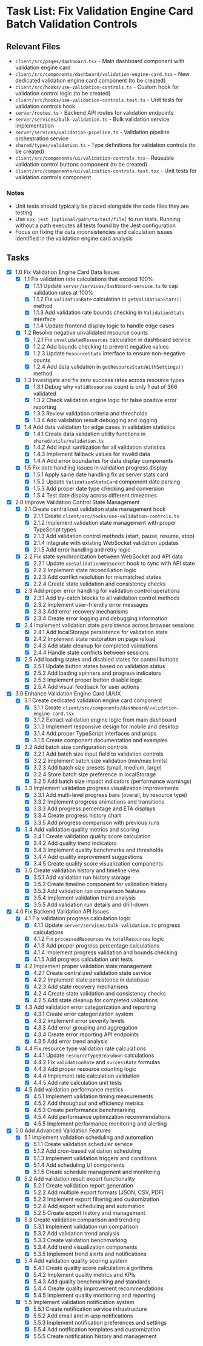 # Task List: Fix Validation Engine Card Batch Validation Controls

## Relevant Files

- `client/src/pages/dashboard.tsx` - Main dashboard component with validation engine card
- `client/src/components/dashboard/validation-engine-card.tsx` - New dedicated validation engine card component (to be created)
- `client/src/hooks/use-validation-controls.ts` - Custom hook for validation control logic (to be created)
- `client/src/hooks/use-validation-controls.test.ts` - Unit tests for validation controls hook
- `server/routes.ts` - Backend API routes for validation endpoints
- `server/services/bulk-validation.ts` - Bulk validation service implementation
- `server/services/validation-pipeline.ts` - Validation pipeline orchestration service
- `shared/types/validation.ts` - Type definitions for validation controls (to be created)
- `client/src/components/ui/validation-controls.tsx` - Reusable validation control buttons component (to be created)
- `client/src/components/ui/validation-controls.test.tsx` - Unit tests for validation controls component

### Notes

- Unit tests should typically be placed alongside the code files they are testing
- Use `npx jest [optional/path/to/test/file]` to run tests. Running without a path executes all tests found by the Jest configuration
- Focus on fixing the data inconsistencies and calculation issues identified in the validation engine card analysis

## Tasks

- [x] 1.0 Fix Validation Engine Card Data Issues
  - [x] 1.1 Fix validation rate calculations that exceed 100%
    - [x] 1.1.1 Update `server/services/dashboard-service.ts` to cap validation rates at 100%
    - [x] 1.1.2 Fix `validationRate` calculation in `getValidationStats()` method
    - [x] 1.1.3 Add validation rate bounds checking in `ValidationStats` interface
    - [x] 1.1.4 Update frontend display logic to handle edge cases
  - [x] 1.2 Resolve negative unvalidated resource counts
    - [x] 1.2.1 Fix `unvalidatedResources` calculation in dashboard service
    - [x] 1.2.2 Add bounds checking to prevent negative values
    - [x] 1.2.3 Update `ResourceStats` interface to ensure non-negative counts
    - [x] 1.2.4 Add data validation in `getResourceStatsWithSettings()` method
  - [x] 1.3 Investigate and fix zero success rates across resource types
    - [x] 1.3.1 Debug why `validResources` count is only 1 out of 366 validated
    - [x] 1.3.2 Check validation engine logic for false positive error reporting
    - [x] 1.3.3 Review validation criteria and thresholds
    - [x] 1.3.4 Add validation result debugging and logging
  - [x] 1.4 Add data validation for edge cases in validation statistics
    - [x] 1.4.1 Create data validation utility functions in `shared/utils/validation.ts`
    - [x] 1.4.2 Add input sanitization for all validation statistics
    - [x] 1.4.3 Implement fallback values for invalid data
    - [x] 1.4.4 Add error boundaries for data display components
  - [x] 1.5 Fix date handling issues in validation progress display
    - [x] 1.5.1 Apply same date handling fix as server stats card
    - [x] 1.5.2 Update `ValidationStatsCard` component date parsing
    - [x] 1.5.3 Add proper date type checking and conversion
    - [x] 1.5.4 Test date display across different timezones

- [x] 2.0 Improve Validation Control State Management
  - [x] 2.1 Create centralized validation state management hook
    - [x] 2.1.1 Create `client/src/hooks/use-validation-controls.ts`
    - [x] 2.1.2 Implement validation state management with proper TypeScript types
    - [x] 2.1.3 Add validation control methods (start, pause, resume, stop)
    - [x] 2.1.4 Integrate with existing WebSocket validation updates
    - [x] 2.1.5 Add error handling and retry logic
  - [x] 2.2 Fix state synchronization between WebSocket and API data
    - [x] 2.2.1 Update `useValidationWebSocket` hook to sync with API state
    - [x] 2.2.2 Implement state reconciliation logic
    - [x] 2.2.3 Add conflict resolution for mismatched states
    - [x] 2.2.4 Create state validation and consistency checks
  - [x] 2.3 Add proper error handling for validation control operations
    - [x] 2.3.1 Add try-catch blocks to all validation control methods
    - [x] 2.3.2 Implement user-friendly error messages
    - [x] 2.3.3 Add error recovery mechanisms
    - [x] 2.3.4 Create error logging and debugging information
  - [x] 2.4 Implement validation state persistence across browser sessions
    - [x] 2.4.1 Add localStorage persistence for validation state
    - [x] 2.4.2 Implement state restoration on page reload
    - [x] 2.4.3 Add state cleanup for completed validations
    - [x] 2.4.4 Handle state conflicts between sessions
  - [x] 2.5 Add loading states and disabled states for control buttons
    - [x] 2.5.1 Update button states based on validation status
    - [x] 2.5.2 Add loading spinners and progress indicators
    - [x] 2.5.3 Implement proper button disable logic
    - [x] 2.5.4 Add visual feedback for user actions

- [x] 3.0 Enhance Validation Engine Card UI/UX
  - [x] 3.1 Create dedicated validation engine card component
    - [x] 3.1.1 Create `client/src/components/dashboard/validation-engine-card.tsx`
    - [x] 3.1.2 Extract validation engine logic from main dashboard
    - [x] 3.1.3 Implement responsive design for mobile and desktop
    - [x] 3.1.4 Add proper TypeScript interfaces and props
    - [x] 3.1.5 Create component documentation and examples
  - [x] 3.2 Add batch size configuration controls
    - [x] 3.2.1 Add batch size input field to validation controls
    - [x] 3.2.2 Implement batch size validation (min/max limits)
    - [x] 3.2.3 Add batch size presets (small, medium, large)
    - [x] 3.2.4 Store batch size preference in localStorage
    - [x] 3.2.5 Add batch size impact indicators (performance warnings)
  - [x] 3.3 Implement validation progress visualization improvements
    - [x] 3.3.1 Add multi-level progress bars (overall, by resource type)
    - [x] 3.3.2 Implement progress animations and transitions
    - [x] 3.3.3 Add progress percentage and ETA displays
    - [x] 3.3.4 Create progress history chart
    - [x] 3.3.5 Add progress comparison with previous runs
  - [x] 3.4 Add validation quality metrics and scoring
    - [x] 3.4.1 Create validation quality score calculation
    - [x] 3.4.2 Add quality trend indicators
    - [x] 3.4.3 Implement quality benchmarks and thresholds
    - [x] 3.4.4 Add quality improvement suggestions
    - [x] 3.4.5 Create quality score visualization components
  - [x] 3.5 Create validation history and timeline view
    - [x] 3.5.1 Add validation run history storage
    - [x] 3.5.2 Create timeline component for validation history
    - [x] 3.5.3 Add validation run comparison features
    - [x] 3.5.4 Implement validation trend analysis
    - [x] 3.5.5 Add validation run details and drill-down

- [x] 4.0 Fix Backend Validation API Issues
  - [x] 4.1 Fix validation progress calculation logic
    - [x] 4.1.1 Update `server/services/bulk-validation.ts` progress calculations
    - [x] 4.1.2 Fix `processedResources` vs `totalResources` logic
    - [x] 4.1.3 Add proper progress percentage calculations
    - [x] 4.1.4 Implement progress validation and bounds checking
    - [x] 4.1.5 Add progress calculation unit tests
  - [x] 4.2 Implement proper validation state management
    - [x] 4.2.1 Create centralized validation state service
    - [x] 4.2.2 Implement state persistence in database
    - [x] 4.2.3 Add state recovery mechanisms
    - [x] 4.2.4 Create state validation and consistency checks
    - [x] 4.2.5 Add state cleanup for completed validations
  - [x] 4.3 Add validation error categorization and reporting
    - [x] 4.3.1 Create error categorization system
    - [x] 4.3.2 Implement error severity levels
    - [x] 4.3.3 Add error grouping and aggregation
    - [x] 4.3.4 Create error reporting API endpoints
    - [x] 4.3.5 Add error trend analysis
  - [x] 4.4 Fix resource type validation rate calculations
    - [x] 4.4.1 Update `resourceTypeBreakdown` calculations
    - [x] 4.4.2 Fix `validationRate` and `successRate` formulas
    - [x] 4.4.3 Add proper resource counting logic
    - [x] 4.4.4 Implement rate calculation validation
    - [x] 4.4.5 Add rate calculation unit tests
  - [x] 4.5 Add validation performance metrics
    - [x] 4.5.1 Implement validation timing measurements
    - [x] 4.5.2 Add throughput and efficiency metrics
    - [x] 4.5.3 Create performance benchmarking
    - [x] 4.5.4 Add performance optimization recommendations
    - [x] 4.5.5 Implement performance monitoring and alerting

- [x] 5.0 Add Advanced Validation Features
  - [x] 5.1 Implement validation scheduling and automation
    - [x] 5.1.1 Create validation scheduler service
    - [x] 5.1.2 Add cron-based validation scheduling
    - [x] 5.1.3 Implement validation triggers and conditions
    - [x] 5.1.4 Add scheduling UI components
    - [x] 5.1.5 Create schedule management and monitoring
  - [x] 5.2 Add validation result export functionality
    - [x] 5.2.1 Create validation report generation
    - [x] 5.2.2 Add multiple export formats (JSON, CSV, PDF)
    - [x] 5.2.3 Implement export filtering and customization
    - [x] 5.2.4 Add export scheduling and automation
    - [x] 5.2.5 Create export history and management
  - [x] 5.3 Create validation comparison and trending
    - [x] 5.3.1 Implement validation run comparison
    - [x] 5.3.2 Add validation trend analysis
    - [x] 5.3.3 Create validation benchmarking
    - [x] 5.3.4 Add trend visualization components
    - [x] 5.3.5 Implement trend alerts and notifications
  - [x] 5.4 Add validation quality scoring system
    - [x] 5.4.1 Create quality score calculation algorithms
    - [x] 5.4.2 Implement quality metrics and KPIs
    - [x] 5.4.3 Add quality benchmarking and standards
    - [x] 5.4.4 Create quality improvement recommendations
    - [x] 5.4.5 Implement quality monitoring and reporting
  - [x] 5.5 Implement validation notification system
    - [x] 5.5.1 Create notification service infrastructure
    - [x] 5.5.2 Add email and in-app notifications
    - [x] 5.5.3 Implement notification preferences and settings
    - [x] 5.5.4 Add notification templates and customization
    - [x] 5.5.5 Create notification history and management
